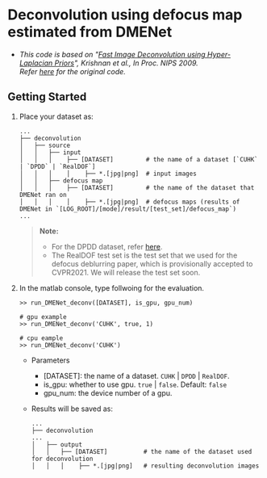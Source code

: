 # Deconvolution using defocus map estimated from DMENet
* *This code is based on "[Fast Image Deconvolution using Hyper-Laplacian Priors](https://papers.nips.cc/paper/2009/file/3dd48ab31d016ffcbf3314df2b3cb9ce-Paper.pdf)", Krishnan *et al.*, In Proc. NIPS 2009.<br/>Refer [here](https://dilipkay.wordpress.com/fast-deconvolution/) for the original code.*

## Getting Started
1. Place your dataset as:

    ```
    ...
    ├── deconvolution
    │   ├── source
    │   │   ├── input                  
    │   │   │    ├── [DATASET]         # the name of a dataset [`CUHK` | `DPDD` | `RealDOF`]
    │   │   │    │    ├── *.[jpg|png]  # input images  
    │   │   ├── defocus map
    │   │   │    ├── [DATASET]         # the name of the dataset that DMENet ran on
    │   │   │    │    ├── *.[jpg|png]  # defocus maps (results of DMENet in `[LOG_ROOT]/[mode]/result/[test_set]/defocus_map`)
    ...
    ```

    > **Note:**
    > 
    > * For the DPDD dataset, refer [here](https://www.eecs.yorku.ca/~abuolaim/eccv_2020_dp_defocus_deblurring/dataset.html).
    > * The RealDOF test set is the test set that we used for the defocus deblurring paper, which is provisionally accepted to CVPR2021. We will release the test set soon.

2. In the matlab console, type follwoing for the evaluation.
    
    ```
    >> run_DMENet_deconv([DATASET], is_gpu, gpu_num)

    # gpu example
    >> run_DMENet_deconv('CUHK', true, 1)

    # cpu eample
    >> run_DMENet_deconv('CUHK')
    ```

    * Parameters
        * [DATASET]: the name of a dataset. `CUHK` | `DPDD` | `RealDOF`.
        * is_gpu: whether to use gpu. `true` | `false`. Default: `false`
        * gpu_num: the device number of a gpu.

    * Results will be saved as:

        ```
        ...
        ├── deconvolution
        ...
        │   ├── output
        │   │   ├── [DATASET]          # the name of the dataset used for deconvolution
        │   │   │    ├── *.[jpg|png]   # resulting deconvolution images
        ```
